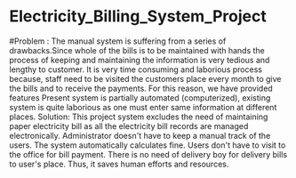 # Electricity_Billing_System_Project

#Problem : The manual system is suffering from a series of drawbacks.Since whole of the bills is to be maintained with hands the process of keeping and maintaining the information is very tedious and lengthy to customer. It is very time consuming and laborious process because, staff need to be visited the customers place every month to give the bills and to receive the payments. For this reason, we have provided features Present system is partially automated (computerized), existing system is quite laborious as one must enter same information at different places.
Solution: This project system excludes the need of maintaining paper electricity bill as all the electricity bill records are managed electronically. Administrator doesn't have to keep a manual track of the users. The system automatically calculates fine. Users don't have to visit to the office for bill payment. There is no need of delivery boy for delivery bills to user's place. Thus, it saves human efforts and resources.
